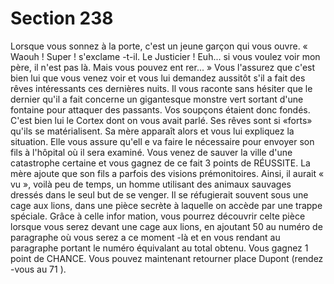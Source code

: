 # Section 238

Lorsque vous sonnez à la porte, c'est un jeune garçon qui vous ouvre. « Waouh ! Super !
s'exclame -t-il. Le Justicier ! Euh... si vous voulez voir mon père, il n'est pas là. Mais vous
pouvez ent rer... » Vous l'assurez que c'est bien lui que vous venez voir et vous lui
demandez aussitôt s'il a fait des rêves intéressants ces dernières nuits. Il vous raconte sans
hésiter que le dernier qu'il a fait concerne un gigantesque monstre vert sortant d'une
fontaine pour attaquer des passants. Vos soupçons étaient donc fondés. C'est bien lui le
Cortex dont on vous avait parlé. Ses rêves sont si «forts» qu'ils se matérialisent. Sa mère
apparaît alors et vous lui expliquez la situation. Elle vous assure qu'ell e va faire le
nécessaire pour envoyer son fils à l'hôpital où il sera examiné. Vous venez de sauver la
ville d'une catastrophe certaine et vous gagnez de ce fait 3 points de RÉUSSITE. La mère
ajoute que son fils a parfois des visions prémonitoires. Ainsi, il aurait « vu », voilà peu de
temps, un homme utilisant des animaux sauvages dressés dans le seul but de se venger. Il
se réfugierait souvent sous une cage aux lions, dans une pièce secrète à laquelle on
accède par une trappe spéciale. Grâce à celle infor mation, vous pourrez découvrir celte
pièce lorsque vous serez devant une cage aux lions, en ajoutant 50 au numéro de
paragraphe où vous serez a ce moment -là et en vous rendant au paragraphe portant le
numéro équivalant au total obtenu. Vous gagnez 1 point de CHANCE. Vous pouvez
maintenant retourner place Dupont (rendez -vous au  71 ).